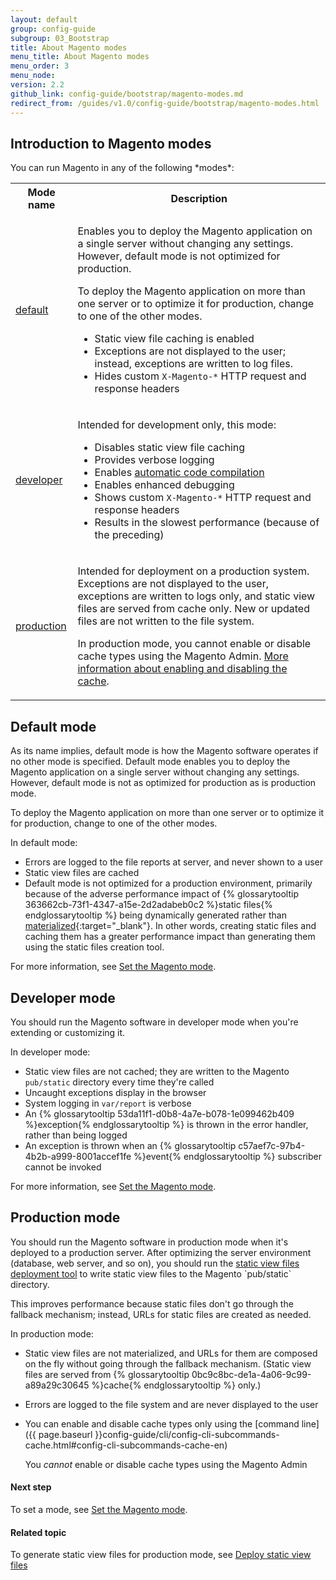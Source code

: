 ```yaml
---
layout: default
group: config-guide
subgroup: 03_Bootstrap
title: About Magento modes
menu_title: About Magento modes
menu_order: 3
menu_node: 
version: 2.2
github_link: config-guide/bootstrap/magento-modes.md
redirect_from: /guides/v1.0/config-guide/bootstrap/magento-modes.html
---
```



<h2 id="mode-introduction">Introduction to Magento modes</h2>
You can run Magento in any of the following *modes*:

<table>
	<tbody>
		<tr>
			<th>Mode name</th>
			<th>Description</th>
		</tr>
		<tr>
		<td><a href="#mode-default">default</a></td>
		<td><p>Enables you to deploy the Magento application on a single server without changing any settings. However, default mode is not optimized for production.</p>
			<p>To deploy the Magento application on more than one server or to optimize it for production, change to one of the other modes.</p>
			<ul><li>Static view file caching is enabled</li>
				<li>Exceptions are not displayed to the user; instead, exceptions are written to log files.</li>
				<li>Hides custom <code>X-Magento-*</code> HTTP request and response headers</li></ul>
			</td>
	</tr>
	<tr>
		<td><a href="#mode-developer">developer</a></td>
		<td><p>Intended for development only, this mode:</p>
			<ul><li>Disables static view file caching</li>
				<li>Provides verbose logging</li>
				<li>Enables <a href="{{page.baseurl}}config-guide/cli/config-cli-subcommands-compiler.html#config-cli-subcommands-compile-overview">automatic code compilation</a></li>
				<li>Enables enhanced debugging</li>
				<li>Shows custom <code>X-Magento-*</code> HTTP request and response headers</li>
				<li>Results in the slowest performance (because of the preceding)</li></ul></td>
	</tr>
	<tr>
		<td><a href="#mode-production">production</a></td>
		<td><p>Intended for deployment on a production system. Exceptions are not displayed to the user, exceptions are written to logs only, and static view files are served from cache only. New or updated files are not written to the file system.</p>
			<p>In production mode, you cannot enable or disable cache types using the Magento Admin. <a href="{{ page.baseurl }}config-guide/cli/config-cli-subcommands-cache.html#config-cli-subcommands-cache-en">More information about enabling and disabling the cache</a>.</p></td>
	</tr>

</tbody>
</table>

<h2 id="mode-default">Default mode</h2>
As its name implies, default mode is how the Magento software operates if no other mode is specified. Default mode enables you to deploy the Magento application on a single server without changing any settings. However, default mode is not as optimized for production as is production mode.

To deploy the Magento application on more than one server or to optimize it for production, change to one of the other modes.

In default mode:

*	Errors are logged to the file reports at server, and never shown to a user
*	Static view files are cached
*	Default mode is not optimized for a production environment, primarily because of the adverse performance impact of {% glossarytooltip 363662cb-73f1-4347-a15e-2d2adabeb0c2 %}static files{% endglossarytooltip %} being dynamically generated rather than [materialized](https://en.wikipedia.org/wiki/Materialized_view){:target="_blank"}. In other words, creating static files and caching them has a greater performance impact than generating them using the static files creation tool.

For more information, see <a href="{{page.baseurl}}config-guide/cli/config-cli-subcommands-mode.html">Set the Magento mode</a>.

<h2 id="mode-developer">Developer mode</h2>
You should run the Magento software in developer mode when you're extending or customizing it.

In developer mode:

*	Static view files are not cached; they are written to the Magento `pub/static` directory every time they're called
*	Uncaught exceptions display in the browser
*	System logging in `var/report` is verbose
*	An {% glossarytooltip 53da11f1-d0b8-4a7e-b078-1e099462b409 %}exception{% endglossarytooltip %} is thrown in the error handler, rather than being logged
*	An exception is thrown when an {% glossarytooltip c57aef7c-97b4-4b2b-a999-8001accef1fe %}event{% endglossarytooltip %} subscriber cannot be invoked

For more information, see <a href="{{page.baseurl}}config-guide/cli/config-cli-subcommands-mode.html">Set the Magento mode</a>.

<h2 id="mode-production">Production mode</h2>
You should run the Magento software in production mode when it's deployed to a production server. After optimizing the server environment (database, web server, and so on), you should run the <a href="{{page.baseurl}}config-guide/cli/config-cli-subcommands-static-view.html">static view files deployment tool</a> to write static view files to the Magento `pub/static` directory.

This improves performance because static files don't go through the fallback mechanism; instead, URLs for static files are created as needed.

In production mode:

*	Static view files are not materialized, and URLs for them are composed on the fly without going through the fallback mechanism. (Static view files are served from {% glossarytooltip 0bc9c8bc-de1a-4a06-9c99-a89a29c30645 %}cache{% endglossarytooltip %} only.)
*	Errors are logged to the file system and are never displayed to the user
*	You can enable and disable cache types only using the [command line]({{ page.baseurl }}config-guide/cli/config-cli-subcommands-cache.html#config-cli-subcommands-cache-en)

	You _cannot_ enable or disable cache types using the Magento Admin

#### Next step
To set a mode, see <a href="{{page.baseurl}}config-guide/cli/config-cli-subcommands-mode.html">Set the Magento mode</a>.

#### Related topic
To generate static view files for production mode, see <a href="{{page.baseurl}}config-guide/cli/config-cli-subcommands-static-view.html">Deploy static view files</a>

